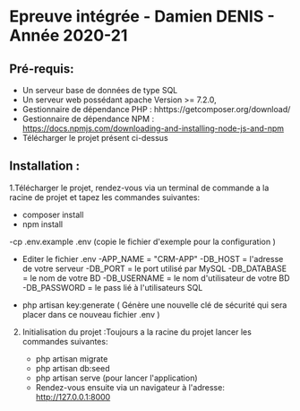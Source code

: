# Epreuve intégrée - Damien DENIS - Année 2020-21

## Pré-requis: 
- Un serveur base de données de type SQL
- Un serveur web possédant apache Version >= 7.2.0,
- Gestionnaire de dépendance PHP : hhttps://getcomposer.org/download/
- Gestionnaire de dépendance NPM : https://docs.npmjs.com/downloading-and-installing-node-js-and-npm
- Télécharger le projet présent ci-dessus

## Installation : 

1.Télécharger le projet, rendez-vous via un terminal de commande a la racine de projet et tapez les commandes suivantes:
- composer install
- npm install

-cp .env.example .env (copie le fichier d'exemple pour la configuration )
- Editer le fichier .env 
    -APP_NAME = "CRM-APP" 
    -DB_HOST = l'adresse de votre serveur
    -DB_PORT = le port utilisé par MySQL
    -DB_DATABASE = le nom de votre BD
    -DB_USERNAME = le nom d'utilisateur de votre BD
    -DB_PASSWORD = le pass lié à l'utilisateurs SQL

- php artisan key:generate ( Génère une nouvelle clé de sécurité qui sera placer dans ce nouveau fichier .env )
    
2. Initialisation du projet :Toujours a la racine du projet lancer les commandes suivantes:

    - php artisan migrate 
    - php artisan db:seed
    - php artisan serve  (pour lancer l'application)
    - Rendez-vous ensuite via un navigateur à l'adresse: http://127.0.0.1:8000 
